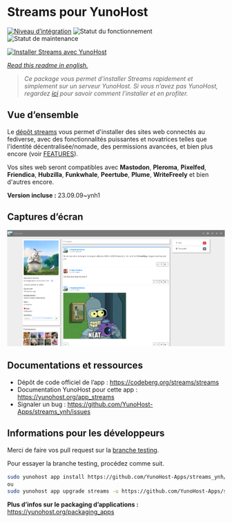 <!--
N.B.: This README was automatically generated by https://github.com/YunoHost/apps/tree/master/tools/README-generator
It shall NOT be edited by hand.
-->

# Streams pour YunoHost

[![Niveau d’intégration](https://dash.yunohost.org/integration/streams.svg)](https://dash.yunohost.org/appci/app/streams) ![Statut du fonctionnement](https://ci-apps.yunohost.org/ci/badges/streams.status.svg) ![Statut de maintenance](https://ci-apps.yunohost.org/ci/badges/streams.maintain.svg)

[![Installer Streams avec YunoHost](https://install-app.yunohost.org/install-with-yunohost.svg)](https://install-app.yunohost.org/?app=streams)

*[Read this readme in english.](./README.md)*

> *Ce package vous permet d’installer Streams rapidement et simplement sur un serveur YunoHost.
Si vous n’avez pas YunoHost, regardez [ici](https://yunohost.org/#/install) pour savoir comment l’installer et en profiter.*

## Vue d’ensemble

Le [dépôt streams](https://codeberg.org/streams/streams/) vous permet d'installer des sites web connectés au fediverse, avec des fonctionnalités puissantes et novatrices telles que l'identité décentralisée/nomade, des permissions avancées, et bien plus encore (voir [FEATURES](https://codeberg.org/streams/streams/src/branch/dev/FEATURES_fr.md)).

Vos sites web seront compatibles avec **Mastodon**, **Pleroma**, **Pixelfed**, **Friendica**, **Hubzilla**, **Funkwhale**, **Peertube**, **Plume**, **WriteFreely** et bien d'autres encore.


**Version incluse :** 23.09.09~ynh1

## Captures d’écran

![Capture d’écran de Streams](./doc/screenshots/example.png)

## Documentations et ressources

* Dépôt de code officiel de l’app : <https://codeberg.org/streams/streams>
* Documentation YunoHost pour cette app : <https://yunohost.org/app_streams>
* Signaler un bug : <https://github.com/YunoHost-Apps/streams_ynh/issues>

## Informations pour les développeurs

Merci de faire vos pull request sur la [branche testing](https://github.com/YunoHost-Apps/streams_ynh/tree/testing).

Pour essayer la branche testing, procédez comme suit.

``` bash
sudo yunohost app install https://github.com/YunoHost-Apps/streams_ynh/tree/testing --debug
ou
sudo yunohost app upgrade streams -u https://github.com/YunoHost-Apps/streams_ynh/tree/testing --debug
```

**Plus d’infos sur le packaging d’applications :** <https://yunohost.org/packaging_apps>